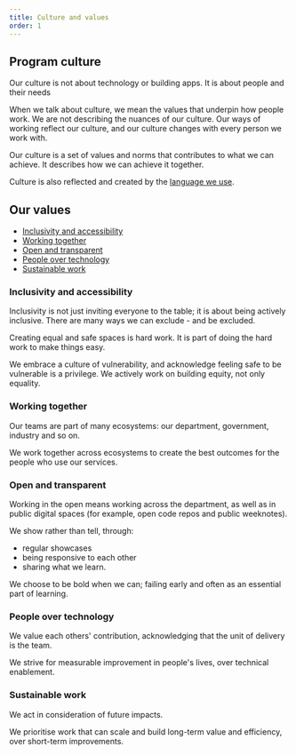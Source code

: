 ```yaml
---
title: Culture and values
order: 1
---
```


## Program culture

Our culture is not about technology or building apps. It is about people and their needs

When we talk about culture, we mean the values that underpin how people work. We are not describing the nuances of our culture. Our ways of working reflect our culture, and our culture changes with every person we work with.

Our culture is a set of values and norms that contributes to what we can achieve. It describes how we can achieve it together.

Culture is also reflected and created by the [language we use](./language/).

## Our values

- [Inclusivity and accessibility](#inclusivity-accessibility)
- [Working together](#working-together)
- [Open and transparent](#open-and-transparent)
- [People over technology](#people-over-technology)
- [Sustainable work](#sustainable-work)

### Inclusivity and accessibility

Inclusivity is not just inviting everyone to the table; it is about being actively inclusive. There are many ways we can exclude - and be excluded.

Creating equal and safe spaces is hard work. It is part of doing the hard work to make things easy.

We embrace a culture of vulnerability, and acknowledge feeling safe to be vulnerable is a privilege. We actively work on building equity, not only equality.

### Working together

Our teams are part of many ecosystems: our department, government, industry and so on.

We work together across ecosystems to create the best outcomes for the people who use our services.

### Open and transparent

Working in the open means working across the department, as well as in public digital spaces (for example, open code repos and public weeknotes).

We show rather than tell, through:
- regular showcases
- being responsive to each other
- sharing what we learn.

We choose to be bold when we can; failing early and often as an essential part of learning.

### People over technology

We value each others' contribution, acknowledging that the unit of delivery is the team.

We strive for measurable improvement in people's lives, over technical enablement.

### Sustainable work

We act in consideration of future impacts.

We prioritise work that can scale and build long-term value and efficiency, over short-term improvements.
